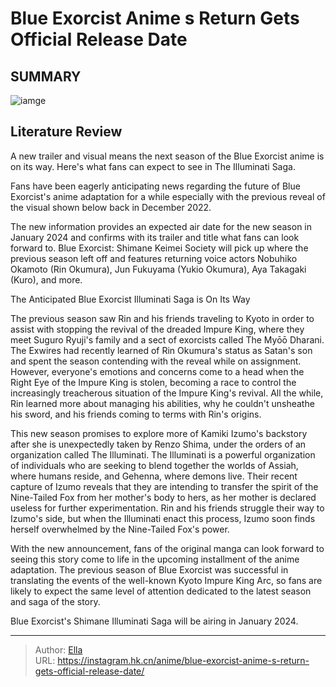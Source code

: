# Blue Exorcist Anime s Return Gets Official Release Date


## SUMMARY 

![iamge](https://static1.srcdn.com/wordpress/wp-content/uploads/2019/12/Blue-Exorcist-Show-Harry-Potter.jpeg)

## Literature Review

A new trailer and visual means the next season of the Blue Exorcist anime is on its way. Here&#39;s what fans can expect to see in The Illuminati Saga. 





Fans have been eagerly anticipating news regarding the future of Blue Exorcist&#39;s anime adaptation for a while especially with the previous reveal of the visual shown below back in December 2022.





 

The new information provides an expected air date for the new season in January 2024 and confirms with its trailer and title what fans can look forward to. Blue Exorcist: Shimane Keimei Society will pick up where the previous season left off and features returning voice actors Nobuhiko Okamoto (Rin Okumura), Jun Fukuyama (Yukio Okumura), Aya Takagaki (Kuro), and more.


 


 The Anticipated Blue Exorcist Illuminati Saga is On Its Way 
          




The previous season saw Rin and his friends traveling to Kyoto in order to assist with stopping the revival of the dreaded Impure King, where they meet Suguro Ryuji&#39;s family and a sect of exorcists called The Myōō Dharani. The Exwires had recently learned of Rin Okumura&#39;s status as Satan&#39;s son and spent the season contending with the reveal while on assignment. However, everyone&#39;s emotions and concerns come to a head when the Right Eye of the Impure King is stolen, becoming a race to control the increasingly treacherous situation of the Impure King&#39;s revival. All the while, Rin learned more about managing his abilities, why he couldn&#39;t unsheathe his sword, and his friends coming to terms with Rin&#39;s origins.

This new season promises to explore more of Kamiki Izumo&#39;s backstory after she is unexpectedly taken by Renzo Shima, under the orders of an organization called The Illuminati. The Illuminati is a powerful organization of individuals who are seeking to blend together the worlds of Assiah, where humans reside, and Gehenna, where demons live. Their recent capture of Izumo reveals that they are intending to transfer the spirit of the Nine-Tailed Fox from her mother&#39;s body to hers, as her mother is declared useless for further experimentation. Rin and his friends struggle their way to Izumo&#39;s side, but when the Illuminati enact this process, Izumo soon finds herself overwhelmed by the Nine-Tailed Fox&#39;s power.




With the new announcement, fans of the original manga can look forward to seeing this story come to life in the upcoming installment of the anime adaptation. The previous season of Blue Exorcist was successful in translating the events of the well-known Kyoto Impure King Arc, so fans are likely to expect the same level of attention dedicated to the latest season and saga of the story.

Blue Exorcist&#39;s Shimane Illuminati Saga will be airing in January 2024.



---

> Author: [Ella](https://instagram.hk.cn/)  
> URL: https://instagram.hk.cn/anime/blue-exorcist-anime-s-return-gets-official-release-date/  

